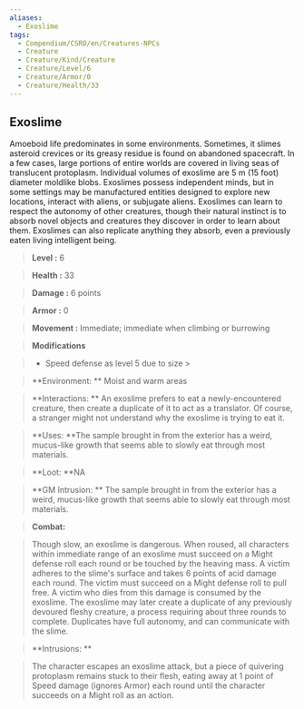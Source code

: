 ```yaml
---
aliases:
  - Exoslime
tags:
  - Compendium/CSRD/en/Creatures-NPCs
  - Creature
  - Creature/Kind/Creature
  - Creature/Level/6
  - Creature/Armor/0
  - Creature/Health/33
---
```

    
      
## Exoslime      
Amoeboid life predominates in some environments. Sometimes, it slimes asteroid crevices or its greasy residue is found on abandoned spacecraft. In a few cases, large portions of entire worlds are covered in living seas of translucent protoplasm. Individual volumes of exoslime are 5 m (15 foot) diameter moldlike blobs. Exoslimes possess independent minds, but in some settings may be manufactured entities designed to explore new locations, interact with aliens, or subjugate aliens. Exoslimes can learn to respect the autonomy of other creatures, though their natural instinct is to absorb novel objects and creatures they discover in order to learn about them. Exoslimes can also replicate anything they absorb, even a previously eaten living intelligent being.      
    
      
> **Level :** 6      
> **Health :** 33      
> **Damage :** 6 points      
> **Armor :** 0      
> **Movement :** Immediate; immediate when climbing or burrowing      
> **Modifications**      
>- Speed defense as level 5 due to size >    
>      
> **Environment: ** Moist and warm areas      
> **Interactions: ** An exoslime prefers to eat a newly-encountered creature, then create a duplicate of it to act as a translator. Of course, a stranger might not understand why the exoslime is trying to eat it.      
> **Uses: **The sample brought in from the exterior has a weird, mucus-like growth that seems able to slowly eat through most materials.      
> **Loot: **NA      
> **GM Intrusion: ** The sample brought in from the exterior has a weird, mucus-like growth that seems able to slowly eat through most materials.      
    
> **Combat:**     
> Though slow, an exoslime is dangerous. When roused, all characters within immediate range of an exoslime must succeed on a Might defense roll each round or be touched by the heaving mass. A victim adheres to the slime's surface and takes 6 points of acid damage each round. The victim must succeed on a Might defense roll to pull free. A victim who dies from this damage is consumed by the exoslime. The exoslime may later create a duplicate of any previously devoured fleshy creature, a process requiring about three rounds to complete. Duplicates have full autonomy, and can communicate with the slime.      
      
    
> **Intrusions: **     
> The character escapes an exoslime attack, but a piece of quivering protoplasm remains stuck to their flesh, eating away at 1 point of Speed damage (ignores Armor) each round until the character succeeds on a Might roll as an action.      
